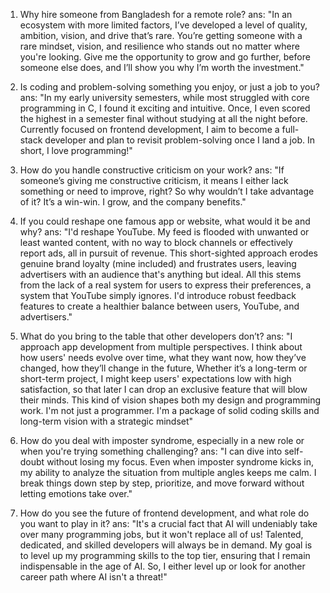 1. Why hire someone from Bangladesh for a remote role?
   ans: "In an ecosystem with more limited factors, I’ve developed a level of quality, ambition, vision, and drive that’s rare. You’re getting someone with a rare mindset, vision, and resilience who stands out no matter where you're looking. Give me the opportunity to grow and go further, before someone else does, and I’ll show you why I’m worth the investment."

2. Is coding and problem-solving something you enjoy, or just a job to you?
   ans: "In my early university semesters, while most struggled with core programming in C, I found it exciting and intuitive. Once, I even scored the highest in a semester final without studying at all the night before. Currently focused on frontend development, I aim to become a full-stack developer and plan to revisit problem-solving once I land a job. In short, I love programming!"

3. How do you handle constructive criticism on your work?
   ans: "If someone’s giving me constructive criticism, it means I either lack something or need to improve, right? So why wouldn’t I take advantage of it? It’s a win-win. I grow, and the company benefits."

5. If you could reshape one famous app or website, what would it be and why?
   ans: "I'd reshape YouTube. My feed is flooded with unwanted or least wanted content, with no way to block channels or effectively report ads, all in pursuit of revenue. This short-sighted approach erodes genuine brand loyalty (mine included) and frustrates users, leaving advertisers with an audience that's anything but ideal. All this stems from the lack of a real system for users to express their preferences, a system that YouTube simply ignores. I'd introduce robust feedback features to create a healthier balance between users, YouTube, and advertisers."

6. What do you bring to the table that other developers don’t?
   ans: "I approach app development from multiple perspectives. I think about how users' needs evolve over time, what they want now, how they’ve changed, how they’ll change in the future, Whether it’s a long-term or short-term project, I might keep users' expectations low with high satisfaction, so that later I can drop an exclusive feature that will blow their minds. This kind of vision shapes both my design and programming work. I'm not just a programmer. I'm a package of solid coding skills and long-term vision with a strategic mindset"

7. How do you deal with imposter syndrome, especially in a new role or when you're trying something challenging?
   ans: "I can dive into self-doubt without losing my focus. Even when imposter syndrome kicks in, my ability to analyze the situation from multiple angles keeps me calm. I break things down step by step, prioritize, and move forward without letting emotions take over."

8. How do you see the future of frontend development, and what role do you want to play in it?
   ans: "It's a crucial fact that AI will undeniably take over many programming jobs, but it won't replace all of us! Talented, dedicated, and skilled developers will always be in demand. My goal is to level up my programming skills to the top tier, ensuring that I remain indispensable in the age of AI. So, I either level up or look for another career path where AI isn't a threat!"
